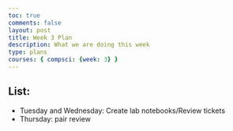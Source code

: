 ```yaml
---
toc: true
comments: false
layout: post
title: Week 3 Plan
description: What we are doing this week
type: plans
courses: { compsci: {week: 3} }
---
```

## List:
- Tuesday and Wednesday: Create lab notebooks/Review tickets
- Thursday: pair review